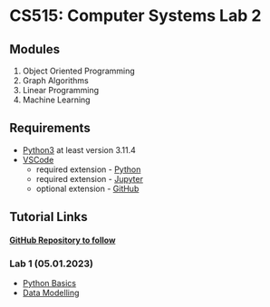 # CS515: Computer Systems Lab 2

## Modules

1. Object Oriented Programming
2. Graph Algorithms
3. Linear Programming
4. Machine Learning

## Requirements

- [Python3](python.org/downloads/) at least version 3.11.4
- [VSCode](https://code.visualstudio.com/download)
  - required extension - [Python](https://marketplace.visualstudio.com/items?itemName=ms-python.python)
  - required extension - [Jupyter](https://marketplace.visualstudio.com/items?itemName=ms-toolsai.jupyter)
  - optional extension - [GitHub](https://marketplace.visualstudio.com/items?itemName=GitHub.vscode-pull-request-github)

## Tutorial Links

#### [GitHub Repository to follow](https://github.com/Nelson-iitp/CS515/)

### Lab 1 (05.01.2023)

- [Python Basics](https://www.w3schools.com/python/python_comments.asp)
- [Data Modelling](https://docs.python.org/3/reference/datamodel.html)
